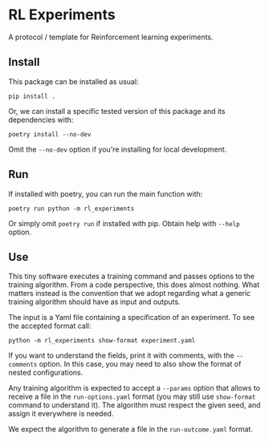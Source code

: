 # RL Experiments

A protocol / template for Reinforcement learning experiments.

## Install
This package can be installed as usual:

    pip install .

Or, we can install a specific tested version of this package and its dependencies with:

    poetry install --no-dev

Omit the `--no-dev` option if you're installing for local development.

## Run
If installed with poetry, you can run the main function with:

    poetry run python -m rl_experiments

Or simply omit `poetry run` if installed with pip. Obtain help with `--help` option.


## Use

This tiny software executes a training command and passes options to the
training algorithm. From a code perspective, this does almost nothing. What
matters instead is the convention that we adopt regarding what a generic
training algorithm should have as input and outputs.

The input is a Yaml file containing a specification of an experiment. To see
the accepted format call:

	python -m rl_experiments show-format experiment.yaml

If you want to understand the fields, print it with comments, with the
`--comments` option. In this case, you may need to also show the format of
nested configurations.

Any training algorithm is expected to accept a `--params` option that allows
to receive a file in the `run-options.yaml` format (you may still use
`show-format` command to understand it). The algorithm must respect the given
seed, and assign it everywhere is needed.

We expect the algorithm to generate a file in the `run-outcome.yaml` format.
